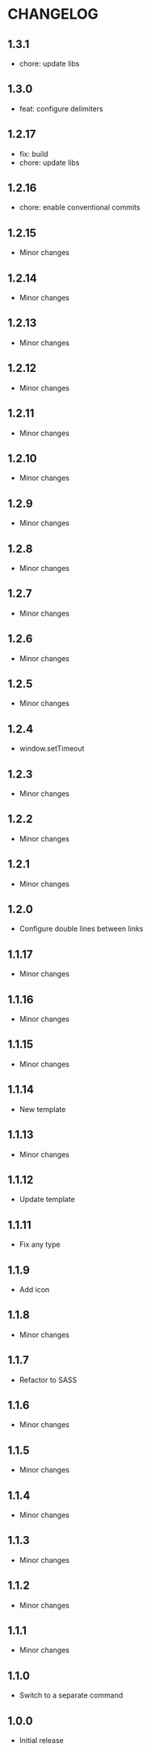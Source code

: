 # CHANGELOG

## 1.3.1

- chore: update libs

## 1.3.0

- feat: configure delimiters

## 1.2.17

- fix: build
- chore: update libs

## 1.2.16

- chore: enable conventional commits

## 1.2.15

- Minor changes

## 1.2.14

- Minor changes

## 1.2.13

- Minor changes

## 1.2.12

- Minor changes

## 1.2.11

- Minor changes

## 1.2.10

- Minor changes

## 1.2.9

- Minor changes

## 1.2.8

- Minor changes

## 1.2.7

- Minor changes

## 1.2.6

- Minor changes

## 1.2.5

- Minor changes

## 1.2.4

- window.setTimeout

## 1.2.3

- Minor changes

## 1.2.2

- Minor changes

## 1.2.1

- Minor changes

## 1.2.0

- Configure double lines between links

## 1.1.17

- Minor changes

## 1.1.16

- Minor changes

## 1.1.15

- Minor changes

## 1.1.14

- New template

## 1.1.13

- Minor changes

## 1.1.12

- Update template

## 1.1.11

- Fix any type

## 1.1.9

- Add icon

## 1.1.8

- Minor changes

## 1.1.7

- Refactor to SASS

## 1.1.6

- Minor changes

## 1.1.5

- Minor changes

## 1.1.4

- Minor changes

## 1.1.3

- Minor changes

## 1.1.2

- Minor changes

## 1.1.1

- Minor changes

## 1.1.0

- Switch to a separate command

## 1.0.0

- Initial release

